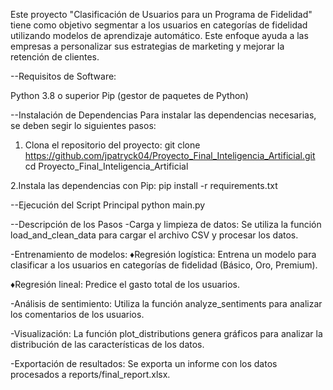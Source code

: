 Este proyecto "Clasificación de Usuarios para un Programa de Fidelidad" tiene como objetivo segmentar a los usuarios en categorías de fidelidad utilizando modelos de aprendizaje automático. 
Este enfoque ayuda a las empresas a personalizar sus estrategias de marketing y mejorar la retención de clientes.

--Requisitos de Software:

Python 3.8 o superior
Pip (gestor de paquetes de Python)

--Instalación de Dependencias
Para instalar las dependencias necesarias, se deben segir lo siguientes pasos:

1. Clona el repositorio del proyecto:
git clone https://github.com/jpatryck04/Proyecto_Final_Inteligencia_Artificial.git
cd Proyecto_Final_Inteligencia_Artificial

2.Instala las dependencias con Pip:
pip install -r requirements.txt


--Ejecución del Script Principal
python main.py

--Descripción de los Pasos
-Carga y limpieza de datos: Se utiliza la función load_and_clean_data para cargar el archivo CSV y procesar los datos.

-Entrenamiento de modelos:
♦Regresión logística: Entrena un modelo para clasificar a los usuarios en categorías de fidelidad (Básico, Oro, Premium).

♦Regresión lineal: Predice el gasto total de los usuarios.

-Análisis de sentimiento: Utiliza la función analyze_sentiments para analizar los comentarios de los usuarios.

-Visualización: La función plot_distributions genera gráficos para analizar la distribución de las características de los datos.

-Exportación de resultados: Se exporta un informe con los datos procesados a reports/final_report.xlsx.
